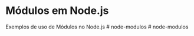 # Módulos em Node.js

Exemplos de uso de Módulos no Node.js
#   n o d e - m o d u l o s  
 #   n o d e - m o d u l o s  
 